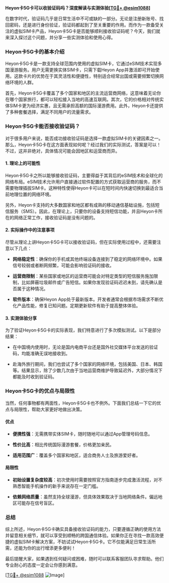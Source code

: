 **Heyon卡5G卡可以收验证码吗？深度解读与实测体验[[TG💪+ @esim1088](https://t.me/s/esim1088)]**

在数字时代，验证码几乎是日常生活中不可或缺的一部分。无论是注册新账号、找回密码，还是进行身份验证，验证码都起到了至关重要的作用。而作为一款备受关注的虚拟SIM卡产品，Heyon卡5G卡是否能够顺利接收验证码呢？今天，我们就来深入探讨这个问题，并分享一些实测体验和使用心得。

### Heyon卡5G卡的基本介绍

Heyon卡5G卡是一款支持全球范围内使用的虚拟SIM卡，它通过eSIM技术实现多国漫游服务。用户无需更换实体SIM卡，只需下载Heyon App并激活即可开始使用。这款卡片的优势在于其灵活性和便捷性，特别适合经常出国或需要频繁切换网络环境的人群。

首先，Heyon卡5G卡覆盖了多个国家和地区的主流运营商网络，这意味着无论你在哪个国家旅行，都可以轻松接入当地的高速互联网。其次，它的价格相对传统实体SIM卡更为经济实惠，且无需承担高额的国际漫游费用。此外，Heyon卡还提供了多种套餐选择，满足不同用户的流量需求。

### Heyon卡5G卡能否接收验证码？

对于很多用户来说，能否成功接收验证码是选择一款虚拟SIM卡的关键因素之一。那么，Heyon卡5G卡在这方面表现如何呢？经过我们的实际测试，答案是可以！不过，这并非绝对，具体情况可能会因地区和运营商而异。

#### 1. 理论上的可能性

Heyon卡5G卡之所以能够接收验证码，主要得益于其背后的eSIM技术和全球化的网络布局。eSIM技术允许用户直接通过软件配置的方式获取运营商的服务，而不需要物理插拔SIM卡。这种特性使得Heyon卡可以在短时间内快速切换到最适合当前地理位置的网络环境。

另外，Heyon卡支持的大多数国家和地区都有成熟的移动通信基础设施，包括短信服务（SMS）。因此，在理论上，只要你的设备支持短信功能，并且Heyon卡所在的网络正常工作，接收验证码是没有问题的。

#### 2. 实际操作中的注意事项

尽管从理论上讲Heyon卡5G卡可以接收验证码，但在实际使用过程中，还需要注意以下几点：

- **网络稳定性**：确保你的手机或其他终端设备连接到了稳定的网络环境中。如果信号较弱或者断网频繁，可能会影响验证码的接收。
  
- **运营商限制**：某些国家或地区的运营商可能会对特定类型的短信服务施加限制，比如屏蔽垃圾邮件或广告短信。如果你发现验证码迟迟未到，请先确认是否属于这种情况。

- **软件版本**：确保Heyon App处于最新版本。开发者通常会根据市场需求不断优化产品性能，修复已知问题。定期更新软件有助于提高整体体验。

#### 3. 实测体验分享

为了验证Heyon卡5G卡的实际表现，我们特意进行了多次模拟测试。以下是部分结果：

- 在中国境内使用时，无论是国内电商平台还是国外社交媒体平台发送的验证码，均能准确无误地接收到。
  
- 赴海外旅行期间，我们也尝试了多个国家的网络环境，包括美国、日本、韩国等。结果显示，除了少数几次由于当地运营商维护导致延迟外，大部分情况下都能及时收到验证码。

### Heyon卡5G卡的优点与局限性

当然，任何事物都有两面性，Heyon卡5G卡也不例外。下面我们总结一下它的优点与局限性，帮助大家更好地做出决策。

#### 优点

- **便携性强**：无需携带实体SIM卡，随时随地可以通过App管理号码信息。
  
- **性价比高**：相比传统国际漫游套餐，价格更加亲民。
  
- **适用范围广**：覆盖多个国家和地区，适合商务人士及旅游爱好者。

#### 局限性

- **初始设置复杂度较高**：初次使用时需要按照官方指南逐步完成激活流程，对不熟悉智能手机操作的新手来说存在一定门槛。
  
- **依赖网络质量**：虽然支持全球漫游，但具体效果取决于当地网络条件。偏远地区可能存在信号盲区。

### 总结

综上所述，Heyon卡5G卡确实具备接收验证码的能力，只要遵循正确的使用方法并留意相关细节，就可以享受到顺畅的跨国通信体验。如果你正在寻找一款高效便捷的虚拟SIM卡解决方案，不妨试试Heyon卡5G卡。它不仅能满足日常生活所需，还能为你的出行增添更多便利！

最后提醒大家，如果遇到任何疑问或困难，随时可以联系客服团队寻求帮助。他们专业耐心的态度一定会让你感到满意。

[[TG💪+ @esim1088](https://t.me/s/esim1088) ![Image](https://i.postimg.cc/4NQfJmqS/Snipaste-2025-05-13-00-14-12.png)]
